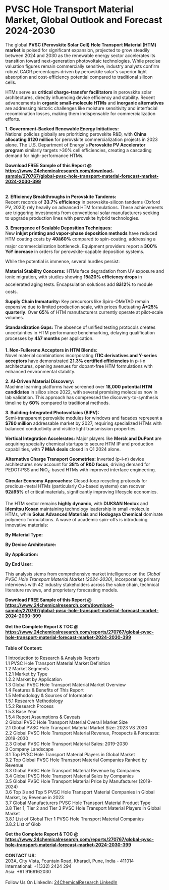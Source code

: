 <h1>PVSC Hole Transport Material Market, Global Outlook and Forecast 2024-2030</h1><p>The global <strong>PVSC (Perovskite Solar Cell) Hole Transport Material (HTM) market</strong> is poised for significant expansion, projected to grow steadily between 2024 and 2030 as the renewable energy sector accelerates its transition toward next-generation photovoltaic technologies. While precise valuation figures remain commercially sensitive, industry analysts confirm robust CAGR percentages driven by perovskite solar's superior light absorption and cost-efficiency potential compared to traditional silicon cells.</p><p>HTMs serve as <strong>critical charge-transfer facilitators</strong> in perovskite solar architectures, directly influencing device efficiency and stability. Recent advancements in <strong>organic small-molecule HTMs</strong> and <strong>inorganic alternatives</strong> are addressing historic challenges like moisture sensitivity and interfacial recombination losses, making them indispensable for commercialization efforts.</p><p><strong>1. Government-Backed Renewable Energy Initiatives:</strong><br>
National policies globally are prioritizing perovskite R&amp;D, with <strong>China allocating $120 million</strong> for perovskite commercialization projects in 2023 alone. The U.S. Department of Energy's <strong>Perovskite PV Accelerator program</strong> similarly targets &gt;30% cell efficiencies, creating a cascading demand for high-performance HTMs.</p><div><b>Download FREE Sample of this Report @ 
            <a href="https://www.24chemicalresearch.com/download-sample/270767/global-pvsc-hole-transport-material-forecast-market-2024-2030-399">
            https://www.24chemicalresearch.com/download-sample/270767/global-pvsc-hole-transport-material-forecast-market-2024-2030-399</a></b></div><br><p><strong>2. Efficiency Breakthroughs in Perovskite Tandems:</strong><br>
Recent records of <strong>33.7% efficiency</strong> in perovskite-silicon tandems (Oxford PV, 2023) rely heavily on advanced HTM formulations. These achievements are triggering investments from conventional solar manufacturers seeking to upgrade production lines with perovskite hybrid technologies.</p><p><strong>3. Emergence of Scalable Deposition Techniques:</strong><br>
New <strong>inkjet printing and vapor-phase deposition methods</strong> have reduced HTM coating costs by <strong>40â60%</strong> compared to spin-coating, addressing a major commercialization bottleneck. Equipment providers report a <strong>300% YoY increase</strong> in orders for perovskite-capable deposition systems.</p><p>While the potential is immense, several hurdles persist:</p><p><strong>Material Stability Concerns:</strong> HTMs face degradation from UV exposure and ionic migration, with studies showing <strong>15â20% efficiency drops</strong> in accelerated aging tests. Encapsulation solutions add <strong>8â12%</strong> to module costs.</p><p><strong>Supply Chain Immaturity:</strong> Key precursors like Spiro-OMeTAD remain expensive due to limited production scale, with prices fluctuating <strong>Â±25% quarterly</strong>. Over <strong>65%</strong> of HTM manufacturers currently operate at pilot-scale volumes.</p><p><strong>Standardization Gaps:</strong> The absence of unified testing protocols creates uncertainties in HTM performance benchmarking, delaying qualification processes by <strong>4â7 months</strong> per application.</p><p><strong>1. Non-Fullerene Acceptors in HTM Blends:</strong><br>
Novel material combinations incorporating <strong>ITIC derivatives and Y-series acceptors</strong> have demonstrated <strong>21.3% certified efficiencies</strong> in p-i-n architectures, opening avenues for dopant-free HTM formulations with enhanced environmental stability.</p><p><strong>2. AI-Driven Material Discovery:</strong><br>
Machine learning platforms have screened over <strong>18,000 potential HTM candidates</strong> in silico since 2022, with several promising molecules now in lab validation. This approach has compressed the discovery-to-synthesis timeline by <strong>60%</strong> compared to traditional methods.</p><p><strong>3. Building-Integrated Photovoltaics (BIPV):</strong><br>
Semi-transparent perovskite modules for windows and facades represent a <strong>$780 million</strong> addressable market by 2027, requiring specialized HTMs with balanced conductivity and visible light transmission properties.</p><p><strong>Vertical Integration Accelerates:</strong> Major players like <strong>Merck and DuPont</strong> are acquiring specialty chemical startups to secure HTM IP and production capabilities, with <strong>7 M&amp;A deals</strong> closed in Q1 2024 alone.</p><p><strong>Alternative Charge Transport Geometries:</strong> Inverted (p-i-n) device architectures now account for <strong>38% of R&amp;D focus</strong>, driving demand for PEDOT:PSS and NiO<sub>x</sub>-based HTMs with improved interface engineering.</p><p><strong>Circular Economy Approaches:</strong> Closed-loop recycling protocols for precious-metal HTMs (particularly Cu-based systems) can recover <strong>92â95%</strong> of critical materials, significantly improving lifecycle economics.</p><p>The HTM sector remains <strong>highly dynamic</strong>, with <strong>DUKSAN Neolux</strong> and <strong>Idemitsu Kosan</strong> maintaining technology leadership in small-molecule HTMs, while <strong>Solus Advanced Materials</strong> and <strong>Hodogaya Chemical</strong> dominate polymeric formulations. A wave of academic spin-offs is introducing innovative materials:</p><p><strong>By Material Type:</strong></p><p><strong>By Device Architecture:</strong></p><p><strong>By Application:</strong></p><p><strong>By End User:</strong></p><p>This analysis stems from comprehensive market intelligence on the <em>Global PVSC Hole Transport Material Market (2024-2030)</em>, incorporating primary interviews with 42 industry stakeholders across the value chain, technical literature reviews, and proprietary forecasting models.</p><div><b>Download FREE Sample of this Report @ 
            <a href="https://www.24chemicalresearch.com/download-sample/270767/global-pvsc-hole-transport-material-forecast-market-2024-2030-399">
            https://www.24chemicalresearch.com/download-sample/270767/global-pvsc-hole-transport-material-forecast-market-2024-2030-399</a></b></div><br><div><b>Get the Complete Report & TOC @ 
            <a href="https://www.24chemicalresearch.com/reports/270767/global-pvsc-hole-transport-material-forecast-market-2024-2030-399">
            https://www.24chemicalresearch.com/reports/270767/global-pvsc-hole-transport-material-forecast-market-2024-2030-399</a></b></div><br>
            <b>Table of Content:</b><p>1 Introduction to Research & Analysis Reports<br />
    1.1 PVSC Hole Transport Material Market Definition<br />
    1.2 Market Segments<br />
        1.2.1 Market by Type<br />
        1.2.2 Market by Application<br />
    1.3 Global PVSC Hole Transport Material Market Overview<br />
    1.4 Features & Benefits of This Report<br />
    1.5 Methodology & Sources of Information<br />
        1.5.1 Research Methodology<br />
        1.5.2 Research Process<br />
        1.5.3 Base Year<br />
        1.5.4 Report Assumptions & Caveats<br />
2 Global PVSC Hole Transport Material Overall Market Size<br />
    2.1 Global PVSC Hole Transport Material Market Size: 2023 VS 2030<br />
    2.2 Global PVSC Hole Transport Material Revenue, Prospects & Forecasts: 2019-2030<br />
    2.3 Global PVSC Hole Transport Material Sales: 2019-2030<br />
3 Company Landscape<br />
    3.1 Top PVSC Hole Transport Material Players in Global Market<br />
    3.2 Top Global PVSC Hole Transport Material Companies Ranked by Revenue<br />
    3.3 Global PVSC Hole Transport Material Revenue by Companies<br />
    3.4 Global PVSC Hole Transport Material Sales by Companies<br />
    3.5 Global PVSC Hole Transport Material Price by Manufacturer (2019-2024)<br />
    3.6 Top 3 and Top 5 PVSC Hole Transport Material Companies in Global Market, by Revenue in 2023<br />
    3.7 Global Manufacturers PVSC Hole Transport Material Product Type<br />
    3.8 Tier 1, Tier 2 and Tier 3 PVSC Hole Transport Material Players in Global Market<br />
        3.8.1 List of Global Tier 1 PVSC Hole Transport Material Companies<br />
        3.8.2 List of Glob</p><div><b>Get the Complete Report & TOC @ 
            <a href="https://www.24chemicalresearch.com/reports/270767/global-pvsc-hole-transport-material-forecast-market-2024-2030-399">
            https://www.24chemicalresearch.com/reports/270767/global-pvsc-hole-transport-material-forecast-market-2024-2030-399</a></b></div><br><b>CONTACT US:</b><br>
            203A, City Vista, Fountain Road, Kharadi, Pune, India - 411014<br>
            International: +1(332) 2424 294<br>
            Asia: +91 9169162030 <br><br>
            Follow Us On LinkedIn: <a href="https://www.linkedin.com/company/24chemicalresearch/">24ChemicalResearch LinkedIn</a>